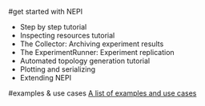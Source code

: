 
#get started with NEPI

- Step by step tutorial
- Inspecting resources tutorial
- The Collector: Archiving experiment results
- The ExperimentRunner: Experiment replication
- Automated topology generation tutorial
- Plotting and serializing
- Extending NEPI

#examples & use cases
[A list of examples and use cases](/www/example)
